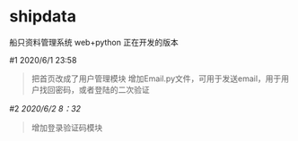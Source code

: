 # shipdata
船只资料管理系统 web+python
正在开发的版本

#1 
2020/6/1 23:58
> 把首页改成了用户管理模块
增加Email.py文件，可用于发送email，用于用户找回密码，或者登陆的二次验证

#2
*2020/6/2 8：32*
> 增加登录验证码模块
>